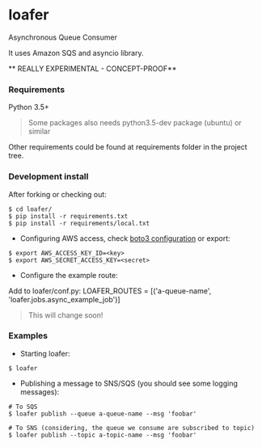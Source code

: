 # loafer

Asynchronous Queue Consumer

It uses Amazon SQS and asyncio library.


** REALLY EXPERIMENTAL - CONCEPT-PROOF**


### Requirements

Python 3.5+
> Some packages also needs python3.5-dev package (ubuntu) or similar

Other requirements could be found at requirements folder in the project tree.


### Development install

After forking or checking out:

```
$ cd loafer/
$ pip install -r requirements.txt
$ pip install -r requirements/local.txt
```

* Configuring AWS access, check [boto3 configuration][boto3] or export:

```
$ export AWS_ACCESS_KEY_ID=<key>
$ export AWS_SECRET_ACCESS_KEY=<secret>
```

* Configure the example route:

Add to loafer/conf.py: LOAFER_ROUTES = [('a-queue-name', 'loafer.jobs.async_example_job')]
> This will change soon!


### Examples

* Starting loafer:

```
$ loafer
```

* Publishing a message to SNS/SQS (you should see some logging messages):

```
# To SQS
$ loafer publish --queue a-queue-name --msg 'foobar'

# To SNS (considering, the queue we consume are subscribed to topic)
$ loafer publish --topic a-topic-name --msg 'foobar'
```

[boto3]: https://boto3.readthedocs.org/en/latest/guide/quickstart.html#configuration
